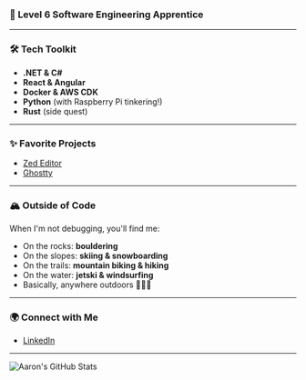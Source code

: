 ### 🚀 Level 6 Software Engineering Apprentice

---

### 🛠️ Tech Toolkit

- **.NET & C#**
- **React & Angular**
- **Docker & AWS CDK**
- **Python** (with Raspberry Pi tinkering!)
- **Rust** (side quest)

---

### ✨ Favorite Projects

- [Zed Editor](https://zed.dev/)
- [Ghostty](https://github.com/ghostty-org/ghostty)

---

### 🏔️ Outside of Code

When I'm not debugging, you'll find me:
- On the rocks: **bouldering**
- On the slopes: **skiing & snowboarding**
- On the trails: **mountain biking & hiking**
- On the water: **jetski & windsurfing**
- Basically, anywhere outdoors 🌲🏄‍♂️

---

### 🌍 Connect with Me

- [LinkedIn](https://www.linkedin.com/in/aaron-shah18)

---

![Aaron's GitHub Stats](https://github-readme-stats.vercel.app/api?username=aaron-18-112&show_icons=true&hide=issues&theme=tokyonight)
